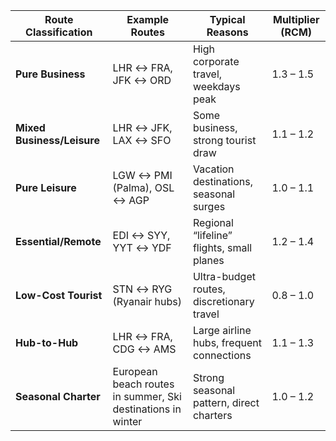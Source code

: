 | Route Classification      | Example Routes                | Typical Reasons                          | Multiplier (RCM) |
|---------------------------|-------------------------------|------------------------------------------|------------------|
| **Pure Business**         | LHR ↔ FRA, JFK ↔ ORD          | High corporate travel, weekdays peak     | 1.3 – 1.5        |
| **Mixed Business/Leisure**| LHR ↔ JFK, LAX ↔ SFO          | Some business, strong tourist draw       | 1.1 – 1.2        |
| **Pure Leisure**          | LGW ↔ PMI (Palma), OSL ↔ AGP   | Vacation destinations, seasonal surges   | 1.0 – 1.1        |
| **Essential/Remote**      | EDI ↔ SYY, YYT ↔ YDF          | Regional “lifeline” flights, small planes| 1.2 – 1.4        |
| **Low-Cost Tourist**      | STN ↔ RYG (Ryanair hubs)      | Ultra-budget routes, discretionary travel| 0.8 – 1.0        |
| **Hub-to-Hub**            | LHR ↔ FRA, CDG ↔ AMS          | Large airline hubs, frequent connections | 1.1 – 1.3        |
| **Seasonal Charter**      | European beach routes in summer, Ski destinations in winter | Strong seasonal pattern, direct charters     | 1.0 – 1.2        |

